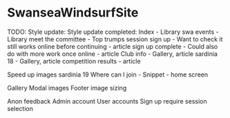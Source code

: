 # SwanseaWindsurfSite

TODO:
Style update:
Style update completed:
    Index - Library
    swa events - Library
    meet the committee - Top trumps
	session sign up - Want to check it still works online before continuing - article
    sign up complete - Could also do with more work once online - article
	Club info - Gallery, article
	sardinia 18 - Gallery, article
	competition results - article
    
Speed up images
sardinia 19
Where can I join - Snippet - home screen

Gallery
Modal images
Footer image sizing

Anon feedback
Admin account
User accounts
Sign up require session selection
